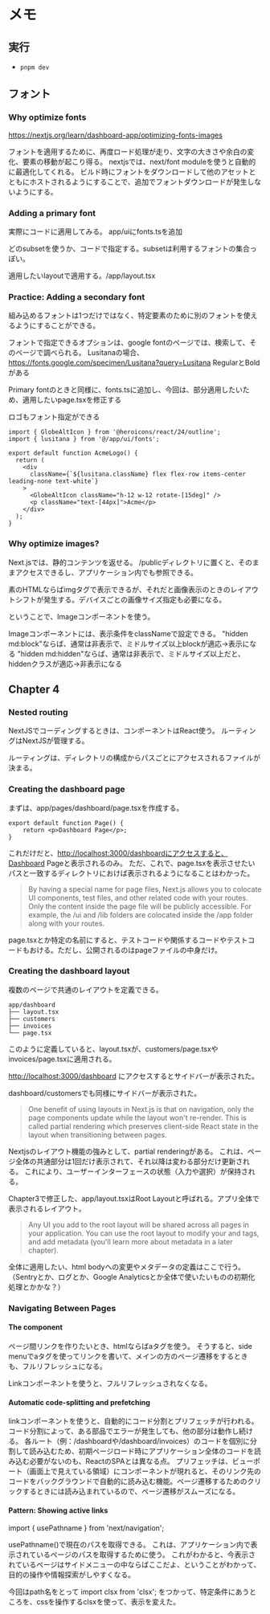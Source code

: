 # メモ

## 実行

* `pnpm dev`

## フォント

### Why optimize fonts

<https://nextjs.org/learn/dashboard-app/optimizing-fonts-images>

フォントを適用するために、再度ロード処理が走り、文字の大きさや余白の変化、要素の移動が起こり得る。
nextjsでは、next/font moduleを使うと自動的に最適化してくれる。
ビルド時にフォントをダウンロードして他のアセットとともにホストされるようにすることで、追加でフォントダウンロードが発生しないようにする。

### Adding a primary font

実際にコードに適用してみる。
app/uiにfonts.tsを追加

どのsubsetを使うか、コードで指定する。subsetは利用するフォントの集合っぽい。

適用したいlayoutで適用する。/app/layout.tsx

### Practice: Adding a secondary font

組み込めるフォントは1つだけではなく、特定要素のために別のフォントを使えるようにすることができる。

フォントで指定できるオプションは、google fontのページでは、検索して、そのページで調べられる。
Lusitanaの場合、 <https://fonts.google.com/specimen/Lusitana?query=Lusitana>
RegularとBoldがある

Primary fontのときと同様に、fonts.tsに追加し、今回は、部分適用したいため、適用したいpage.tsxを修正する

ロゴもフォント指定ができる

```tsx
import { GlobeAltIcon } from '@heroicons/react/24/outline';
import { lusitana } from '@/app/ui/fonts';

export default function AcmeLogo() {
  return (
    <div
      className={`${lusitana.className} flex flex-row items-center leading-none text-white`}
    >
      <GlobeAltIcon className="h-12 w-12 rotate-[15deg]" />
      <p className="text-[44px]">Acme</p>
    </div>
  );
}

```

### Why optimize images?

Next.jsでは、静的コンテンツを返せる。
/publicディレクトリに置くと、そのままアクセスできるし、アプリケーション内でも参照できる。

素のHTMLならばimgタグで表示できるが、それだと画像表示のときのレイアウトシフトが発生する。デバイスごとの画像サイズ指定も必要になる。

ということで、Imageコンポーネントを使う。

Imageコンポーネントには、表示条件をclassNameで設定できる。
"hidden md:block"ならば、通常は非表示で、ミドルサイズ以上blockが適応→表示になる
"hidden md:hidden"ならば、通常は非表示で、ミドルサイズ以上だと、hiddenクラスが適応→非表示になる

## Chapter 4

### Nested routing

NextJSでコーディングするときは、コンポーネントはReact使う。
ルーティングはNextJSが管理する。

ルーティングは、ディレクトリの構成からパスごとにアクセスされるファイルが決まる。

### Creating the dashboard page

まずは、app/pages/dashboard/page.tsxを作成する。

```tsx
export default function Page() {
    return <p>Dashboard Page</p>;
}
```

これだけだと、<http://localhost:3000/dashboardにアクセスすると、Dashboard> Pageと表示されるのみ。
ただ、これで、page.tsxを表示させたいパスと一致するディレクトリにおけば表示されるようになることはわかった。

> By having a special name for page files, Next.js allows you to colocate UI components, test files, and other related code with your routes. Only the content inside the page file will be publicly accessible. For example, the /ui and /lib folders are colocated inside the /app folder along with your routes.

page.tsxとか特定の名前にすると、テストコードや関係するコードやテストコードもおける。ただし、公開されるのはpageファイルの中身だけ。

### Creating the dashboard layout

複数のページで共通のレイアウトを定義できる。

```dotnetcli
app/dashboard
├── layout.tsx
├── customers
├── invoices
└── page.tsx
```

このように定義していると、layout.tsxが、customers/page.tsxやinvoices/page.tsxに適用される。

<http://localhost:3000/dashboard> にアクセスするとサイドバーが表示された。

dashboard/customersでも同様にサイドバーが表示された。

> One benefit of using layouts in Next.js is that on navigation, only the page components update while the layout won't re-render. This is called partial rendering which preserves client-side React state in the layout when transitioning between pages.

Nextjsのレイアウト機能の強みとして、partial renderingがある。
これは、ページ全体の共通部分は1回だけ表示されて、それ以降は変わる部分だけ更新される。
これにより、ユーザーインターフェースの状態（入力や選択）が保持される。

Chapter3で修正した、app/layout.tsxはRoot Layoutと呼ばれる。アプリ全体で表示されるレイアウト。

> Any UI you add to the root layout will be shared across all pages in your application. You can use the root layout to modify your <html> and <body> tags, and add metadata (you'll learn more about metadata in a later chapter).

全体に適用したい、html bodyへの変更やメタデータの定義はここで行う。（Sentryとか、ログとか、Google Analyticsとか全体で使いたいものの初期化処理とかかな？）

### Navigating Between Pages

#### The <Link> component

ページ間リンクを作りたいとき、htmlならばaタグを使う。
そうすると、side menuでaタグを使ってリンクを書いて、メインの方のページ遷移をするときも、フルリフレッシュになる。

Linkコンポーネントを使うと、フルリフレッシュされなくなる。

#### Automatic code-splitting and prefetching

linkコンポーネントを使うと、自動的にコード分割とプリフェッチが行われる。
コード分割によって、ある部品でエラーが発生しても、他の部分は動作し続ける。
各ルート（例：/dashboardや/dashboard/invoices）のコードを個別に分割して読み込むため、初期ページロード時にアプリケーション全体のコードを読み込む必要がないのも、ReactのSPAとは異なる点。
プリフェッチは、ビューポート（画面上で見えている領域）に<Link>コンポーネントが現れると、そのリンク先のコードをバックグラウンドで自動的に読み込む機能。ページ遷移するためのクリックするときには読み込まれているので、ページ遷移がスムーズになる。

#### Pattern: Showing active links

import { usePathname } from 'next/navigation';

usePathname()で現在のパスを取得できる。
これは、アプリケーション内で表示されているページのパスを取得するために使う。
これがわかると、今表示されているページはサイドメニューの中ならばここだよ、ということがわかって、目的の操作や情報探索がしやすくなる。

今回はpath名をとって
import clsx from 'clsx';
をつかって、特定条件にあうところを、cssを操作するclsxを使って、表示を変えた。
